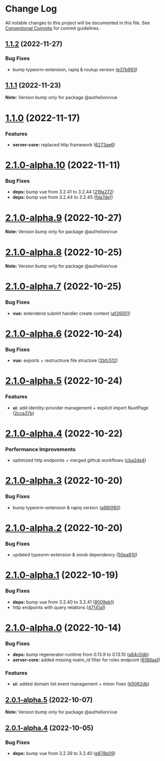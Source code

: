 # Change Log

All notable changes to this project will be documented in this file.
See [Conventional Commits](https://conventionalcommits.org) for commit guidelines.

## [1.1.2](https://github.com/Tada5hi/authelion/compare/@authelion/vue@1.1.1...@authelion/vue@1.1.2) (2022-11-27)


### Bug Fixes

* bump typeorm-extension, rapiq & routup version ([e37b993](https://github.com/Tada5hi/authelion/commit/e37b993bfbf3d11b24c696d59f1382cc4379a72c))





## [1.1.1](https://github.com/Tada5hi/authelion/compare/@authelion/vue@1.1.0...@authelion/vue@1.1.1) (2022-11-23)

**Note:** Version bump only for package @authelion/vue





# [1.1.0](https://github.com/Tada5hi/authelion/compare/@authelion/vue@2.1.0-alpha.10...@authelion/vue@1.1.0) (2022-11-17)


### Features

* **server-core:** replaced http framework ([6273ae6](https://github.com/Tada5hi/authelion/commit/6273ae680f82a4e27ba527b9eb260bb81ee75d20))





# [2.1.0-alpha.10](https://github.com/Tada5hi/authelion/compare/@authelion/vue@2.1.0-alpha.9...@authelion/vue@2.1.0-alpha.10) (2022-11-11)


### Bug Fixes

* **deps:** bump vue from 3.2.41 to 3.2.44 ([219a272](https://github.com/Tada5hi/authelion/commit/219a27243bbe0a1b31bbcb3a1f7204c8557669c6))
* **deps:** bump vue from 3.2.44 to 3.2.45 ([fda7de1](https://github.com/Tada5hi/authelion/commit/fda7de10263b8df071ff9b79081ccebc11d98ce9))





# [2.1.0-alpha.9](https://github.com/Tada5hi/authelion/compare/@authelion/vue@2.1.0-alpha.8...@authelion/vue@2.1.0-alpha.9) (2022-10-27)

**Note:** Version bump only for package @authelion/vue





# [2.1.0-alpha.8](https://github.com/Tada5hi/authelion/compare/@authelion/vue@2.1.0-alpha.7...@authelion/vue@2.1.0-alpha.8) (2022-10-25)

**Note:** Version bump only for package @authelion/vue





# [2.1.0-alpha.7](https://github.com/Tada5hi/authelion/compare/@authelion/vue@2.1.0-alpha.6...@authelion/vue@2.1.0-alpha.7) (2022-10-25)


### Bug Fixes

* **vue:** extendend submit handler create context ([af26051](https://github.com/Tada5hi/authelion/commit/af260513f7ced8373eac9355e7a5b778feb72535))





# [2.1.0-alpha.6](https://github.com/Tada5hi/authelion/compare/@authelion/vue@2.1.0-alpha.5...@authelion/vue@2.1.0-alpha.6) (2022-10-24)


### Bug Fixes

* **vue:** exports + restructrure file structure ([2bfc512](https://github.com/Tada5hi/authelion/commit/2bfc512989b46a57877957f10991e351fa544d60))





# [2.1.0-alpha.5](https://github.com/Tada5hi/authelion/compare/@authelion/vue@2.1.0-alpha.4...@authelion/vue@2.1.0-alpha.5) (2022-10-24)


### Features

* **ui:** add identity-provider management + explicit import NuxtPage ([2cca37b](https://github.com/Tada5hi/authelion/commit/2cca37b666cbece3c2b212a9787d5f3f49866144))





# [2.1.0-alpha.4](https://github.com/Tada5hi/authelion/compare/@authelion/vue@2.1.0-alpha.3...@authelion/vue@2.1.0-alpha.4) (2022-10-22)


### Performance Improvements

* optimized http endpoints + merged github workflows ([cba2de4](https://github.com/Tada5hi/authelion/commit/cba2de47c9ecce74c42be21ae951f90264b982df))





# [2.1.0-alpha.3](https://github.com/Tada5hi/authelion/compare/@authelion/vue@2.1.0-alpha.2...@authelion/vue@2.1.0-alpha.3) (2022-10-20)


### Bug Fixes

* bump typeorm-extension & rapiq version ([a980f80](https://github.com/Tada5hi/authelion/commit/a980f80c35cb6a581886d398e3e3317815507e3b))





# [2.1.0-alpha.2](https://github.com/Tada5hi/authelion/compare/@authelion/vue@2.1.0-alpha.1...@authelion/vue@2.1.0-alpha.2) (2022-10-20)


### Bug Fixes

* updated typeorm-extension & smob dependency ([50ea810](https://github.com/Tada5hi/authelion/commit/50ea810b4ffae39291ec29317e6f7da371dc875d))





# [2.1.0-alpha.1](https://github.com/Tada5hi/authelion/compare/@authelion/vue@2.1.0-alpha.0...@authelion/vue@2.1.0-alpha.1) (2022-10-19)


### Bug Fixes

* **deps:** bump vue from 3.2.40 to 3.2.41 ([8009eb1](https://github.com/Tada5hi/authelion/commit/8009eb103df2f96bbd222c1640ff113d78abb02e))
* http endpoints with query relations ([47141a1](https://github.com/Tada5hi/authelion/commit/47141a1a5f41875b1469d537b2d2ccb1442931be))





# [2.1.0-alpha.0](https://github.com/Tada5hi/authelion/compare/@authelion/vue@2.0.1-alpha.5...@authelion/vue@2.1.0-alpha.0) (2022-10-14)


### Bug Fixes

* **deps:** bump regenerator-runtime from 0.13.9 to 0.13.10 ([a84c0db](https://github.com/Tada5hi/authelion/commit/a84c0db55f9033baa8bbb2d1cd1106b66bf80256))
* **server-core:** added missing realm_id filter for roles endpoint ([6186aa1](https://github.com/Tada5hi/authelion/commit/6186aa1c827578e04780c6d9adad8a03594790a2))


### Features

* **ui:** added domain list event management + minor fixes ([b5062db](https://github.com/Tada5hi/authelion/commit/b5062dbe940c9cf7f29713864a7ddb5b08cfddf5))





## [2.0.1-alpha.5](https://github.com/Tada5hi/authelion/compare/@authelion/vue@2.0.1-alpha.4...@authelion/vue@2.0.1-alpha.5) (2022-10-07)

**Note:** Version bump only for package @authelion/vue





## [2.0.1-alpha.4](https://github.com/Tada5hi/authelion/compare/@authelion/vue@2.0.1-alpha.3...@authelion/vue@2.0.1-alpha.4) (2022-10-05)


### Bug Fixes

* **deps:** bump vue from 3.2.39 to 3.2.40 ([e878b09](https://github.com/Tada5hi/authelion/commit/e878b09808b7bda6abef052c5b9b67ecb687b14e))

